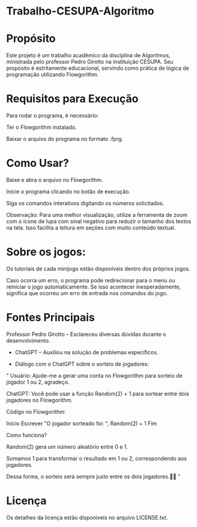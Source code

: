 # Trabalho-CESUPA-Algoritmo

# Propósito

Este projeto é um trabalho acadêmico da disciplina de Algoritmos, ministrada pelo professor Pedro Girotto na instituição CESUPA. Seu propósito é estritamente educacional, servindo como prática de lógica de programação utilizando Flowgorithm.

# Requisitos para Execução

Para rodar o programa, é necessário:

Ter o Flowgorithm instalado.

Baixar o arquivo do programa no formato .fprg.

# Como Usar?

Baixe e abra o arquivo no Flowgorithm.

Inicie o programa clicando no botão de execução. 

Siga os comandos interativos digitando os números solicitados.

Observação: Para uma melhor visualização, utilize a ferramenta de zoom com o ícone de lupa com sinal negativo para reduzir o tamanho dos textos na tela. Isso facilita a leitura em seções com muito conteúdo textual.

# Sobre os jogos:

Os tutoriais de cada minijogo estão disponíveis dentro dos próprios jogos.

Caso ocorra um erro, o programa pode redirecionar para o menu ou reiniciar o jogo automaticamente. Se isso acontecer inesperadamente, significa que ocorreu um erro de entrada nos comandos do jogo.

# Fontes Principais

Professor Pedro Girotto – Esclareceu diversas dúvidas durante o desenvolvimento.

- ChatGPT – Auxiliou na solução de problemas específicos.

- Diálogo com o ChatGPT sobre o sorteio de jogadores:

" Usuário: Ajude-me a gerar uma conta no Flowgorithm para sorteio de jogador 1 ou 2, agradeço.

ChatGPT: Você pode usar a função Random(2) + 1 para sortear entre dois jogadores no Flowgorithm.

Código no Flowgorithm:

Inicio
    Escrever "O jogador sorteado foi: ", Random(2) + 1
Fim

Como funciona?

Random(2) gera um número aleatório entre 0 e 1.

Somamos 1 para transformar o resultado em 1 ou 2, correspondendo aos jogadores. 

Dessa forma, o sorteio será sempre justo entre os dois jogadores.🎲🔥 "

# Licença

Os detalhes da licença estão disponíveis no arquivo LICENSE.txt.
